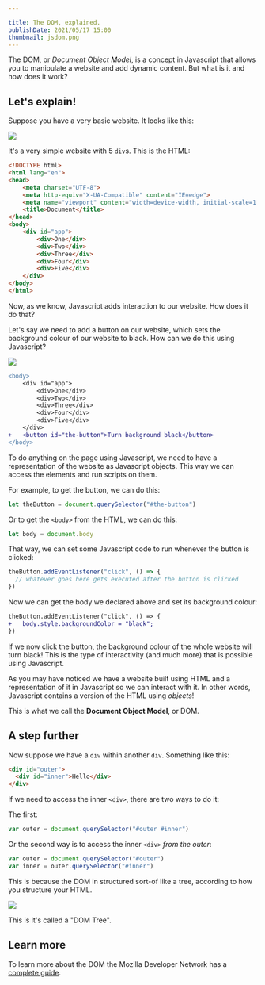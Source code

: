 ```yaml
---

title: The DOM, explained.
publishDate: 2021/05/17 15:00
thumbnail: jsdom.png
---
```


The DOM, or *Document Object Model*, is a concept in Javascript that allows you to manipulate a website and add dynamic content. But what is it and how does it work?

## Let's explain!

Suppose you have a very basic website. It looks like this:

![](/assets/domexplained-page.png)

It's a very simple website with 5 `div`s. This is the HTML:

```html
<!DOCTYPE html>
<html lang="en">
<head>
    <meta charset="UTF-8">
    <meta http-equiv="X-UA-Compatible" content="IE=edge">
    <meta name="viewport" content="width=device-width, initial-scale=1.0">
    <title>Document</title>
</head>
<body>
    <div id="app">
        <div>One</div>
        <div>Two</div>
        <div>Three</div>
        <div>Four</div>
        <div>Five</div>
    </div>
</body>
</html>
```

Now, as we know, Javascript adds interaction to our website. How does it do that?

Let's say we need to add a button on our website, which sets the background colour of our website to black. How can we do this using Javascript?

![](/assets/domexplained-button.png)

```diff
<body>
    <div id="app">
        <div>One</div>
        <div>Two</div>
        <div>Three</div>
        <div>Four</div>
        <div>Five</div>
    </div>
+   <button id="the-button">Turn background black</button>
</body>
```

To do anything on the page using Javascript, we need to have a representation of the website as Javascript objects. This way we can access the elements and run scripts on them.

For example, to get the button, we can do this:

```js
let theButton = document.querySelector("#the-button")
```

Or to get the `<body>` from the HTML, we can do this:

```js
let body = document.body
```

That way, we can set some Javascript code to run whenever the button is clicked:

```js
theButton.addEventListener("click", () => {
  // whatever goes here gets executed after the button is clicked
})
```

Now we can get the body we declared above and set its background colour:

```diff
theButton.addEventListener("click", () => {
+   body.style.backgroundColor = "black";
})
```

If we now click the button, the background colour of the whole website will turn black! This is the type of interactivity (and much more) that is possible using Javascript.

As you may have noticed we have a website built using HTML and a representation of it in Javascript so we can interact with it. In other words, Javascript contains a version of the HTML using *objects*!

This is what we call the **Document Object Model**, or DOM.

## A step further

Now suppose we have a `div` within another `div`. Something like this:

```html
<div id="outer">
  <div id="inner">Hello</div>
</div>
```

If we need to access the inner `<div>`, there are two ways to do it:

The first:

```js
var outer = document.querySelector("#outer #inner")
```

Or the second way is to access the inner `<div>` *from the outer*:

```js
var outer = document.querySelector("#outer")
var inner = outer.querySelector("#inner")
```

This is because the DOM in structured sort-of like a tree, according to how you structure your HTML.

![](/assets/dom-tree.png)

This is it's called a "DOM Tree".

## Learn more

To learn more about the DOM the Mozilla Developer Network has a [complete guide](https://developer.mozilla.org/en-US/docs/Web/API/Document_Object_Model/Introduction).